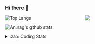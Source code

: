 ### Hi there 👋

<!--
**tao8687/tao8687** is a ✨ _special_ ✨ repository because its `README.md` (this file) appears on your GitHub profile.

Here are some ideas to get you started:

- 🔭 I’m currently working on ...
- 🌱 I’m currently learning ...
- 👯 I’m looking to collaborate on ...
- 🤔 I’m looking for help with ...
- 💬 Ask me about ...
- 📫 How to reach me: ...
- 😄 Pronouns: ...
- ⚡ Fun fact: ...
-->

<img align='right' src="https://media.giphy.com/media/M9gbBd9nbDrOTu1Mqx/giphy.gif" width="240">

  
![Top Langs](https://github-readme-stats.vercel.app/api/top-langs/?username=tao8687&layout=compact&title_color=23238E&text_color=A67D3D)

![Anurag's github stats](https://github-readme-stats.vercel.app/api?username=tao8687&show_icons=true&&text_color=A67D3D&title_color=23238E&show_icons=false&count_private=true&hide=stars)

<details>
  <summary>:zap: Coding Stats</summary>
  <br>
    
<!--START_SECTION:waka-->
![Code Time](http://img.shields.io/badge/Code%20Time-2%2C010%20hrs%2050%20mins-blue)

![Profile Views](http://img.shields.io/badge/Profile%20Views-1-blue)

**🐱 My GitHub Data** 

> 📦 1.5 MB Used in GitHub's Storage 
 > 
> 🚫 Not Opted to Hire
 > 
> 📜 63 Public Repositories 
 > 
> 🔑 24 Private Repositories 
 > 
**I'm an Early 🐤** 

```text
🌞 Morning                1753 commits        ██████████████████████░░░   89.17 % 
🌆 Daytime                90 commits          █░░░░░░░░░░░░░░░░░░░░░░░░   04.58 % 
🌃 Evening                119 commits         ██░░░░░░░░░░░░░░░░░░░░░░░   06.05 % 
🌙 Night                  4 commits           ░░░░░░░░░░░░░░░░░░░░░░░░░   00.20 % 
```
📅 **I'm Most Productive on Wednesday** 

```text
Monday                   282 commits         ████░░░░░░░░░░░░░░░░░░░░░   14.34 % 
Tuesday                  268 commits         ███░░░░░░░░░░░░░░░░░░░░░░   13.63 % 
Wednesday                339 commits         ████░░░░░░░░░░░░░░░░░░░░░   17.24 % 
Thursday                 263 commits         ███░░░░░░░░░░░░░░░░░░░░░░   13.38 % 
Friday                   279 commits         ████░░░░░░░░░░░░░░░░░░░░░   14.19 % 
Saturday                 272 commits         ███░░░░░░░░░░░░░░░░░░░░░░   13.84 % 
Sunday                   263 commits         ███░░░░░░░░░░░░░░░░░░░░░░   13.38 % 
```


📊 **This Week I Spent My Time On** 

```text
🕑︎ Time Zone: Asia/Shanghai

💬 Programming Languages: 
C                        3 hrs 10 mins       ███████████████░░░░░░░░░░   60.44 % 
Makefile                 47 mins             ████░░░░░░░░░░░░░░░░░░░░░   14.96 % 
CMake                    36 mins             ███░░░░░░░░░░░░░░░░░░░░░░   11.67 % 
INI                      12 mins             █░░░░░░░░░░░░░░░░░░░░░░░░   03.97 % 
JSON                     11 mins             █░░░░░░░░░░░░░░░░░░░░░░░░   03.55 % 

🔥 Editors: 
Cursor                   3 hrs 48 mins       ██████████████████░░░░░░░   72.34 % 
VS Code                  1 hr 27 mins        ███████░░░░░░░░░░░░░░░░░░   27.66 % 

🐱‍💻 Projects: 
VSX_C0                   1 hr 41 mins        ████████░░░░░░░░░░░░░░░░░   32.24 % 
BGC32                    1 hr 25 mins        ███████░░░░░░░░░░░░░░░░░░   27.16 % 
OpenCTR_H60V32_R20_1024_V1 hr 17 mins        ██████░░░░░░░░░░░░░░░░░░░   24.69 % 
STM32F4-FreeRTOS         31 mins             ██░░░░░░░░░░░░░░░░░░░░░░░   09.84 % 
R20                      12 mins             █░░░░░░░░░░░░░░░░░░░░░░░░   04.09 % 

💻 Operating System: 
Linux                    5 hrs 15 mins       █████████████████████████   100.00 % 
```

**I Mostly Code in C++** 

```text
C++                      11 repos            ████████░░░░░░░░░░░░░░░░░   33.33 % 
Python                   8 repos             ██████░░░░░░░░░░░░░░░░░░░   24.24 % 
JavaScript               2 repos             ██░░░░░░░░░░░░░░░░░░░░░░░   06.06 % 
Batchfile                1 repo              █░░░░░░░░░░░░░░░░░░░░░░░░   03.03 % 
HTML                     1 repo              █░░░░░░░░░░░░░░░░░░░░░░░░   03.03 % 
```



**Timeline**

![Lines of Code chart](https://raw.githubusercontent.com/tao8687/tao8687/master/assets/bar_graph.png)


 Last Updated on 30/05/2025 01:53:51 UTC
<!--END_SECTION:waka-->
</details>
